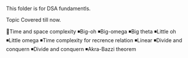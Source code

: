 This folder is for DSA fundamentls.

Topic Covered till now.

📌Time and space complexity
◾Big-oh
◾Big-omega
◾Big theta
◾Little oh
◾Little omega
◾Time complexity for recrence relation
    ◾Linear
    ◾Divide and conquern
◾Divide and conquern
    ◾Akra-Bazzi theorem
